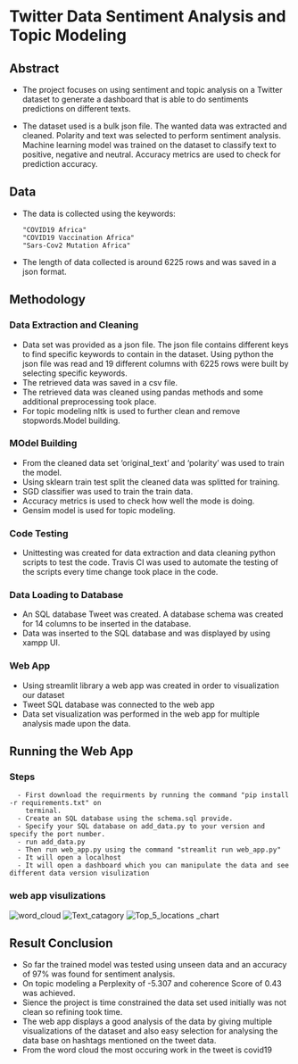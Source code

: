 # Twitter Data Sentiment Analysis and Topic Modeling

## Abstract
* The project focuses on using sentiment and topic analysis on a Twitter dataset to generate a 
  dashboard that is able to do sentiments predictions on different texts.

* The dataset used is a bulk json file. The wanted data was extracted and cleaned.
  Polarity and text was selected to perform sentiment analysis. Machine learning model was trained on the dataset to classify text to positive, negative and neutral. Accuracy metrics are used to check for prediction accuracy.

## Data

* The data is collected using the keywords:

      "COVID19 Africa"
      "COVID19 Vaccination Africa"
      "Sars-Cov2 Mutation Africa"

* The length of data collected is around 6225 rows and was saved in a json format.


## Methodology

### Data Extraction and Cleaning

* Data set was provided as a json file. The json file contains different keys to find specific
  keywords to contain in the dataset. Using python the json file was read and 19 different columns with 6225 rows were built by selecting specific keywords.
* The retrieved data was saved in a csv file.
* The retrieved data was cleaned using pandas methods and some additional preprocessing took place.
* For topic modeling nltk is used to further clean and remove stopwords.Model building.


### MOdel Building

* From the cleaned data set ‘original_text’ and ‘polarity’ was used to train the model.
* Using sklearn train test split the cleaned data was splitted for training.
* SGD classifier was used to train the train data.
* Accuracy metrics is used to check how well the mode is doing.
* Gensim model is used for topic modeling.


### Code Testing

* Unittesting was created for data extraction and data cleaning python scripts to
  test the code. Travis CI was used to automate the testing of the scripts every time change took place in the code.


### Data Loading to Database

* An SQL database Tweet was created. A database schema was created for 14 columns to be inserted
  in the database.
* Data was inserted to the SQL database and was displayed by using xampp UI.


### Web App

* Using streamlit library a web app was created in order to visualization our dataset
* Tweet SQL database was connected to the web app
* Data set visualization was performed in the web app for multiple analysis made upon the data.


## Running the Web App

### Steps
      - First download the requirments by running the command "pip install -r requirements.txt" on
        terminal.
      - Create an SQL database using the schema.sql provide.
      - Specify your SQL database on add_data.py to your version and specify the port number.
      - run add_data.py
      - Then run web_app.py using the command "streamlit run web_app.py"
      - It will open a localhost
      - It will open a dashboard which you can manipulate the data and see different data version visulization
 
### web app visulizations

![word_cloud](https://user-images.githubusercontent.com/42535161/136288895-2ddb439a-a466-4530-97e8-d39d698ca773.png)
![Text_catagory](https://user-images.githubusercontent.com/42535161/136288825-43955bbc-a3a8-487b-bab7-9d36e630099b.png)
![Top_5_locations _chart](https://user-images.githubusercontent.com/42535161/136288844-afe75ec2-166a-4607-ad5e-0377adc842dc.png)


## Result Conclusion

* So far the trained model was tested using unseen data and an accuracy of 97% was found for
  sentiment analysis. 
* On topic modeling a Perplexity of -5.307 and coherence Score of 0.43 was achieved.
* Sience the project is time constrained the data set used initially was not clean so refining
  took time.
* The web app displays a good analysis of the data by giving multiple visualizations of the
  dataset and also easy selection for analysing the data base on hashtags mentioned on the tweet data.
* From the word cloud the most occuring work in the tweet is covid19
